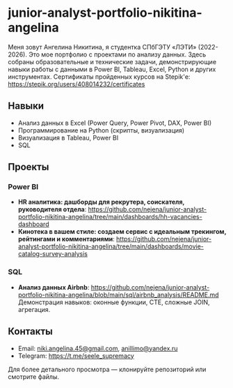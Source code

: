 # junior-analyst-portfolio-nikitina-angelina

Меня зовут Ангелина Никитина, я студентка СПбГЭТУ «ЛЭТИ» (2022-2026). Это мое портфолио с проектами по анализу данных. Здесь собраны образовательные и технические задачи, демонстрирующие навыки работы с данными в Power BI, Tableau, Excel, Python и других инструментах.
Сертификаты пройденных курсов на Stepik'е: https://stepik.org/users/408014232/certificates

## Навыки
- Анализ данных в Excel (Power Query, Power Pivot, DAX, Power BI)
- Программирование на Python (скрипты, визуализация)
- Визуализация в Tableau, Power BI
- SQL

## Проекты

### Power BI
- **HR аналитика: дашборды для рекрутера, соискателя, руководителя отдела**: https://github.com/nejena/junior-analyst-portfolio-nikitina-angelina/tree/main/dashboards/hh-vacancies-dashboard
- **Кинотека в вашем стиле: создаем сервис с идеальным трекингом, рейтингами и комментариями**: https://github.com/nejena/junior-analyst-portfolio-nikitina-angelina/tree/main/dashboards/movie-catalog-survey-analysis

### SQL 
- **Анализ данных Airbnb**: https://github.com/nejena/junior-analyst-portfolio-nikitina-angelina/blob/main/sql/airbnb_analysis/README.md
Демонстрация навыков: оконные функции, CTE, сложные JOIN, агрегация.

## Контакты
- Email: niki.angelina.45@gmail.com, anillimo@yandex.ru
- Telegram: https://t.me/seele_supremacy

Для более детального просмотра — клонируйте репозиторий или смотрите файлы.
